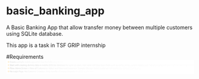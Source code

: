 # basic_banking_app

A Basic Banking App that allow transfer money between multiple customers using SQLite database.

This app is a task in TSF GRIP internship 

#Requirements
![img_2.png](img_2.png)
